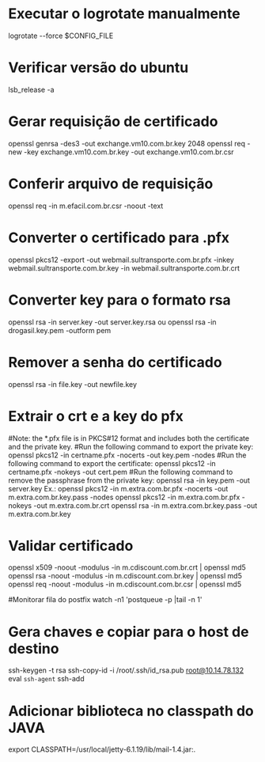 # Executar o logrotate manualmente
logrotate --force $CONFIG_FILE

# Verificar versão do ubuntu
lsb_release -a
 
# Gerar requisição de certificado
openssl genrsa -des3 -out exchange.vm10.com.br.key 2048
openssl req -new -key exchange.vm10.com.br.key -out exchange.vm10.com.br.csr
 
# Conferir arquivo de requisição
openssl req -in m.efacil.com.br.csr -noout -text
 
# Converter o certificado para .pfx
openssl pkcs12 -export -out webmail.sultransporte.com.br.pfx -inkey webmail.sultransporte.com.br.key -in webmail.sultransporte.com.br.crt
 
# Converter key para o formato rsa
openssl rsa -in server.key -out server.key.rsa
ou
openssl rsa -in drogasil.key.pem -outform pem
 
# Remover a senha do certificado
openssl rsa -in file.key -out newfile.key
 
# Extrair o crt e a key do pfx
#Note: the *.pfx file is in PKCS#12 format and includes both the certificate and the private key.
#Run the following command to export the private key:
openssl pkcs12 -in certname.pfx -nocerts -out key.pem -nodes
#Run the following command to export the certificate:
openssl pkcs12 -in certname.pfx -nokeys -out cert.pem
#Run the following command to remove the passphrase from the private key:
openssl rsa -in key.pem -out server.key
Ex.:
openssl pkcs12 -in m.extra.com.br.pfx -nocerts -out m.extra.com.br.key.pass -nodes
openssl pkcs12 -in m.extra.com.br.pfx -nokeys -out m.extra.com.br.crt
openssl rsa -in m.extra.com.br.key.pass -out m.extra.com.br.key
 
# Validar certificado
openssl x509 -noout -modulus -in m.cdiscount.com.br.crt | openssl md5
openssl rsa -noout -modulus -in m.cdiscount.com.br.key | openssl md5
openssl req -noout -modulus -in m.cdiscount.com.br.csr | openssl md5
 
#Monitorar fila do postfix
watch -n1 'postqueue -p |tail -n 1'
 
# Gera chaves e copiar para o host de destino
ssh-keygen -t rsa
ssh-copy-id -i /root/.ssh/id_rsa.pub root@10.14.78.132
eval `ssh-agent`
ssh-add
 
# Adicionar biblioteca no classpath do JAVA
export CLASSPATH=/usr/local/jetty-6.1.19/lib/mail-1.4.jar:.